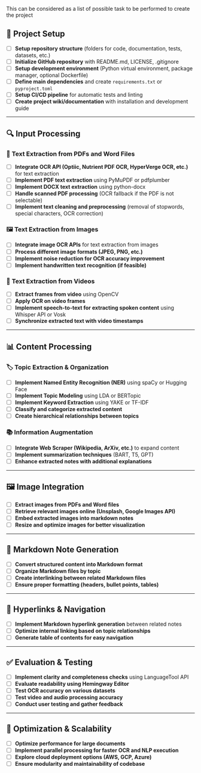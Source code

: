 This can be considered as a list of possible task to be performed to create the project

## 📂 **Project Setup**
- [ ] **Setup repository structure** (folders for code, documentation, tests, datasets, etc.)  
- [ ] **Initialize GitHub repository** with README.md, LICENSE, .gitignore  
- [ ] **Setup development environment** (Python virtual environment, package manager, optional Dockerfile)  
- [ ] **Define main dependencies** and create `requirements.txt` or `pyproject.toml`  
- [ ] **Setup CI/CD pipeline** for automatic tests and linting  
- [ ] **Create project wiki/documentation** with installation and development guide  

---

## 🔍 **Input Processing**
### 📄 **Text Extraction from PDFs and Word Files**
- [ ] **Integrate OCR API (Optiic, Nutrient PDF OCR, HyperVerge OCR, etc.)** for text extraction  
- [ ] **Implement PDF text extraction** using PyMuPDF or pdfplumber  
- [ ] **Implement DOCX text extraction** using python-docx  
- [ ] **Handle scanned PDF processing** (OCR fallback if the PDF is not selectable)  
- [ ] **Implement text cleaning and preprocessing** (removal of stopwords, special characters, OCR correction)  

### 🖼 **Text Extraction from Images**
- [ ] **Integrate image OCR APIs** for text extraction from images  
- [ ] **Process different image formats (JPEG, PNG, etc.)**  
- [ ] **Implement noise reduction for OCR accuracy improvement**  
- [ ] **Implement handwritten text recognition (if feasible)**  

### 🎥 **Text Extraction from Videos**
- [ ] **Extract frames from video** using OpenCV  
- [ ] **Apply OCR on video frames**  
- [ ] **Implement speech-to-text for extracting spoken content** using Whisper API or Vosk  
- [ ] **Synchronize extracted text with video timestamps**  

---

## 📊 **Content Processing**
### 🏷 **Topic Extraction & Organization**
- [ ] **Implement Named Entity Recognition (NER)** using spaCy or Hugging Face  
- [ ] **Implement Topic Modeling** using LDA or BERTopic  
- [ ] **Implement Keyword Extraction** using YAKE or TF-IDF  
- [ ] **Classify and categorize extracted content**  
- [ ] **Create hierarchical relationships between topics**  

### 📚 **Information Augmentation**
- [ ] **Integrate Web Scraper (Wikipedia, ArXiv, etc.)** to expand content  
- [ ] **Implement summarization techniques** (BART, T5, GPT)  
- [ ] **Enhance extracted notes with additional explanations**  

---

## 🖼 **Image Integration**
- [ ] **Extract images from PDFs and Word files**  
- [ ] **Retrieve relevant images online (Unsplash, Google Images API)**  
- [ ] **Embed extracted images into markdown notes**  
- [ ] **Resize and optimize images for better visualization**  

---

## 📝 **Markdown Note Generation**
- [ ] **Convert structured content into Markdown format**  
- [ ] **Organize Markdown files by topic**  
- [ ] **Create interlinking between related Markdown files**  
- [ ] **Ensure proper formatting (headers, bullet points, tables)**  

---

## 🔗 **Hyperlinks & Navigation**
- [ ] **Implement Markdown hyperlink generation** between related notes  
- [ ] **Optimize internal linking based on topic relationships**  
- [ ] **Generate table of contents for easy navigation**  

---

## ✅ **Evaluation & Testing**
- [ ] **Implement clarity and completeness checks** using LanguageTool API  
- [ ] **Evaluate readability using Hemingway Editor**  
- [ ] **Test OCR accuracy on various datasets**  
- [ ] **Test video and audio processing accuracy**  
- [ ] **Conduct user testing and gather feedback**  

---

## 🚀 **Optimization & Scalability**
- [ ] **Optimize performance for large documents**  
- [ ] **Implement parallel processing for faster OCR and NLP execution**  
- [ ] **Explore cloud deployment options (AWS, GCP, Azure)**  
- [ ] **Ensure modularity and maintainability of codebase**  
